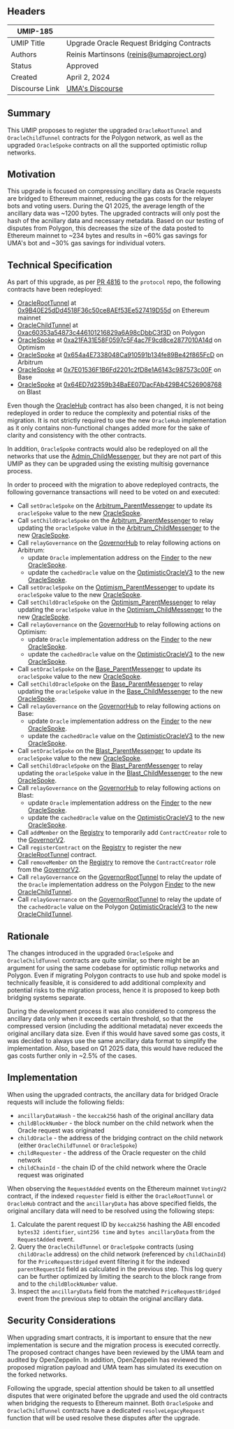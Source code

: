 ## Headers

| UMIP-185       |                                                                                                        |
| -------------- | ------------------------------------------------------------------------------------------------------ |
| UMIP Title     | Upgrade Oracle Request Bridging Contracts                                                              |
| Authors        | Reinis Martinsons (reinis@umaproject.org)                                                              |
| Status         | Approved                                                                                               |
| Created        | April 2, 2024                                                                                          |
| Discourse Link | [UMA's Discourse](https://discourse.uma.xyz/t/umip-185-upgrade-oracle-request-bridging-contracts/2178) |

## Summary

This UMIP proposes to register the upgraded `OracleRootTunnel` and `OracleChildTunnel` contracts for the Polygon network, as well as the upgraded `OracleSpoke` contracts on all the supported optimistic rollup networks.

## Motivation

This upgrade is focused on compressing ancillary data as Oracle requests are bridged to Ethereum mainnet, reducing the gas costs for the relayer bots and voting users. During the Q1 2025, the average length of the ancillary data was ~1200 bytes. The upgraded contracts will only post the hash of the acnillary data and necessary metadata. Based on our testing of disputes from Polygon, this decreases the size of the data posted to Ethereum mainnet to ~234 bytes and results in ~60% gas savings for UMA's bot and ~30% gas savings for individual voters.

## Technical Specification

As part of this upgrade, as per [PR 4816](https://github.com/UMAprotocol/protocol/pull/4816) to the `protocol` repo, the following contracts have been redeployed:

- [OracleRootTunnel](https://github.com/UMAprotocol/protocol/blob/master/packages/core/contracts/polygon-cross-chain-oracle/OracleRootTunnel.sol) at [0x9B40E25dDd4518F36c50ce8AEf53Ee527419D55d](https://etherscan.io/address/0x9B40E25dDd4518F36c50ce8AEf53Ee527419D55d) on Ethereum mainnet
- [OracleChildTunnel](https://github.com/UMAprotocol/protocol/blob/master/packages/core/contracts/polygon-cross-chain-oracle/OracleChildTunnel.sol) at [0xac60353a54873c446101216829a6A98cDbbC3f3D](https://polygonscan.com/address/0xac60353a54873c446101216829a6A98cDbbC3f3D) on Polygon
- [OracleSpoke](https://github.com/UMAprotocol/protocol/blob/master/packages/core/contracts/cross-chain-oracle/OracleSpoke.sol) at [0xa21FA31E58F0597c5F4ac7F9cd8ce2877010A14d](https://optimistic.etherscan.io/address/0xa21FA31E58F0597c5F4ac7F9cd8ce2877010A14d) on Optimism
- [OracleSpoke](https://github.com/UMAprotocol/protocol/blob/master/packages/core/contracts/cross-chain-oracle/OracleSpoke.sol) at [0x654a4E7338048Ca910591b134fe89Be42f865FcD](https://arbiscan.io/address/0x654a4E7338048Ca910591b134fe89Be42f865FcD) on Arbitrum
- [OracleSpoke](https://github.com/UMAprotocol/protocol/blob/master/packages/core/contracts/cross-chain-oracle/OracleSpoke.sol) at [0x7E01536F1B6Fd2201c2fD8e1A6143c987573c00F](https://basescan.org/address/0x7E01536F1B6Fd2201c2fD8e1A6143c987573c00F) on Base
- [OracleSpoke](https://github.com/UMAprotocol/protocol/blob/master/packages/core/contracts/cross-chain-oracle/OracleSpoke.sol) at [0x64ED7d2359b34BaEE07DacFAb429B4C526908768](https://blastscan.io/address/0x64ED7d2359b34BaEE07DacFAb429B4C526908768) on Blast

Even though the [OracleHub](https://github.com/UMAprotocol/protocol/blob/master/packages/core/contracts/cross-chain-oracle/OracleHub.sol) contract has also been changed, it is not being redeployed in order to reduce the complexity and potential risks of the migration. It is not strictly required to use the new `OracleHub` implementation as it only contains non-functional changes added more for the sake of clarity and consistency with the other contracts.

In addition, `OracleSpoke` contracts would also be redeployed on all the networks that use the [Admin_ChildMessenger](https://github.com/UMAprotocol/protocol/blob/master/packages/core/contracts/cross-chain-oracle/chain-adapters/Admin_ChildMessenger.sol), but they are not part of this UMIP as they can be upgraded using the existing multisig governance process.

In order to proceed with the migration to above redeployed contracts, the following governance transactions will need to be voted on and executed:

- Call `setOracleSpoke` on the [Arbitrum_ParentMessenger](https://etherscan.io/address/0x278c6e83876b6d7163a2141b0eb6404a07ebcab7) to update its `oracleSpoke` value to the new [OracleSpoke](https://arbiscan.io/address/0x654a4E7338048Ca910591b134fe89Be42f865FcD).
- Call `setChildOracleSpoke` on the [Arbitrum_ParentMessenger](https://etherscan.io/address/0x278c6e83876b6d7163a2141b0eb6404a07ebcab7) to relay updating the `oracleSpoke` value in the [Arbitrum_ChildMessenger](https://arbiscan.io/address/0xe0Fe15CF22B9b52B6aE309C7384e03244A6DD985) to the new [OracleSpoke](https://arbiscan.io/address/0x654a4E7338048Ca910591b134fe89Be42f865FcD).
- Call `relayGovernance` on the [GovernorHub](https://etherscan.io/address/0x94520d90a4ebaa98e5a7b8d6809463f65198c104) to relay following actions on Arbitrum:
  - update `Oracle` implementation address on the [Finder](https://arbiscan.io/address/0xB0b9f73B424AD8dc58156C2AE0D7A1115D1EcCd1) to the new [OracleSpoke](https://arbiscan.io/address/0x654a4E7338048Ca910591b134fe89Be42f865FcD).
  - update the `cachedOracle` value on the [OptimisticOracleV3](https://arbiscan.io/address/0xa6147867264374F324524E30C02C331cF28aa879) to the new [OracleSpoke](https://arbiscan.io/address/0x654a4E7338048Ca910591b134fe89Be42f865FcD).
- Call `setOracleSpoke` on the [Optimism_ParentMessenger](https://etherscan.io/address/0x6455d800d1dbf9b1c3a63c67ccf22b9308728dc4) to update its `oracleSpoke` value to the new [OracleSpoke](https://optimistic.etherscan.io/address/0xa21FA31E58F0597c5F4ac7F9cd8ce2877010A14d).
- Call `setChildOracleSpoke` on the [Optimism_ParentMessenger](https://etherscan.io/address/0x6455d800d1dbf9b1c3a63c67ccf22b9308728dc4) to relay updating the `oracleSpoke` value in the [Optimism_ChildMessenger](https://optimistic.etherscan.io/address/0x09AFD24Acc170c16f4fF64BDf2A4818C515440e8) to the new [OracleSpoke](https://optimistic.etherscan.io/address/0xa21FA31E58F0597c5F4ac7F9cd8ce2877010A14d).
- Call `relayGovernance` on the [GovernorHub](https://etherscan.io/address/0x94520d90a4ebaa98e5a7b8d6809463f65198c104) to relay following actions on Optimism:
  - update `Oracle` implementation address on the [Finder](https://optimistic.etherscan.io/address/0x278d6b1aA37d09769E519f05FcC5923161A8536D) to the new [OracleSpoke](https://optimistic.etherscan.io/address/0xa21FA31E58F0597c5F4ac7F9cd8ce2877010A14d).
  - update the `cachedOracle` value on the [OptimisticOracleV3](https://optimistic.etherscan.io/address/0x072819Bb43B50E7A251c64411e7aA362ce82803B) to the new [OracleSpoke](https://optimistic.etherscan.io/address/0xa21FA31E58F0597c5F4ac7F9cd8ce2877010A14d).
- Call `setOracleSpoke` on the [Base_ParentMessenger](https://etherscan.io/address/0x721ba6f9a0a44657f008f3d68c6dbddedbde831a) to update its `oracleSpoke` value to the new [OracleSpoke](https://basescan.org/address/0x7E01536F1B6Fd2201c2fD8e1A6143c987573c00F).
- Call `setChildOracleSpoke` on the [Base_ParentMessenger](https://etherscan.io/address/0x721ba6f9a0a44657f008f3d68c6dbddedbde831a) to relay updating the `oracleSpoke` value in the [Base_ChildMessenger](https://basescan.org/address/0x981A64547d2979510de5b409C7D107938Cc0885e) to the new [OracleSpoke](https://basescan.org/address/0x7E01536F1B6Fd2201c2fD8e1A6143c987573c00F).
- Call `relayGovernance` on the [GovernorHub](https://etherscan.io/address/0x94520d90a4ebaa98e5a7b8d6809463f65198c104) to relay following actions on Base:
  - update `Oracle` implementation address on the [Finder](https://basescan.org/address/0x7E6d9618Ba8a87421609352d6e711958A97e2512) to the new [OracleSpoke](https://basescan.org/address/0x7E01536F1B6Fd2201c2fD8e1A6143c987573c00F).
  - update the `cachedOracle` value on the [OptimisticOracleV3](https://basescan.org/address/0x2aBf1Bd76655de80eDB3086114315Eec75AF500c) to the new [OracleSpoke](https://basescan.org/address/0x7E01536F1B6Fd2201c2fD8e1A6143c987573c00F).
- Call `setOracleSpoke` on the [Blast_ParentMessenger](https://etherscan.io/address/0xe3C52FB4c395165b13f8184644D60357e7D3b995) to update its `oracleSpoke` value to the new [OracleSpoke](https://blastscan.io/address/0x64ED7d2359b34BaEE07DacFAb429B4C526908768).
- Call `setChildOracleSpoke` on the [Blast_ParentMessenger](https://etherscan.io/address/0xe3C52FB4c395165b13f8184644D60357e7D3b995) to relay updating the `oracleSpoke` value in the [Blast_ChildMessenger](https://blastscan.io/address/0x3Db06DA8F0a24A525f314eeC954fC5c6a973d40E) to the new [OracleSpoke](https://blastscan.io/address/0x64ED7d2359b34BaEE07DacFAb429B4C526908768).
- Call `relayGovernance` on the [GovernorHub](https://etherscan.io/address/0x94520d90a4ebaa98e5a7b8d6809463f65198c104) to relay following actions on Blast:
  - update `Oracle` implementation address on the [Finder](https://blastscan.io/address/0x3baD7AD0728f9917d1Bf08af5782dCbD516cDd96) to the new [OracleSpoke](https://blastscan.io/address/0x64ED7d2359b34BaEE07DacFAb429B4C526908768).
  - update the `cachedOracle` value on the [OptimisticOracleV3](https://blastscan.io/address/0xE8FF2a3d5Cc19DDcBd93328371E1Dd8995e7AfAA) to the new [OracleSpoke](https://blastscan.io/address/0x64ED7d2359b34BaEE07DacFAb429B4C526908768).
- Call `addMember` on the [Registry](https://etherscan.io/address/0x3e532e6222afe9bcf02dcb87216802c75d5113ae) to temporarily add `ContractCreator` role to the [GovernorV2](https://etherscan.io/address/0x7b292034084A41B9D441B71b6E3557Edd0463fa8).
- Call `registerContract` on the [Registry](https://etherscan.io/address/0x3e532e6222afe9bcf02dcb87216802c75d5113ae) to register the new [OracleRootTunnel](https://etherscan.io/address/0x9B40E25dDd4518F36c50ce8AEf53Ee527419D55d) contract.
- Call `removeMember` on the [Registry](https://etherscan.io/address/0x3e532e6222afe9bcf02dcb87216802c75d5113ae) to remove the `ContractCreator` role from the [GovernorV2](https://etherscan.io/address/0x7b292034084A41B9D441B71b6E3557Edd0463fa8).
- Call `relayGovernance` on the [GovernorRootTunnel](https://etherscan.io/address/0x4f490f4835b3693a8874aee87d7cc242c25dccaf) to relay the update of the `Oracle` implementation address on the Polygon [Finder](https://polygonscan.com/address/0x09aea4b2242abC8bb4BB78D537A67a245A7bEC64) to the new [OracleChildTunnel](https://polygonscan.com/address/0xac60353a54873c446101216829a6A98cDbbC3f3D).
- Call `relayGovernance` on the [GovernorRootTunnel](https://etherscan.io/address/0x4f490f4835b3693a8874aee87d7cc242c25dccaf) to relay the update of the `cachedOracle` value on the Polygon [OptimisticOracleV3](https://polygonscan.com/address/0x5953f2538F613E05bAED8A5AeFa8e6622467AD3D) to the new [OracleChildTunnel](https://polygonscan.com/address/0xac60353a54873c446101216829a6A98cDbbC3f3D).

## Rationale

The changes introduced in the upgraded `OracleSpoke` and `OracleChildTunnel` contracts are quite similar, so there might be an argument for using the same codebase for optimistic rollup networks and Polygon. Even if migrating Polygon contracts to use hub and spoke model is technically feasible, it is considered to add additional complexity and potential risks to the migration process, hence it is proposed to keep both bridging systems separate.

During the development process it was also considered to compress the ancillary data only when it exceeds certain threshold, so that the compressed version (including the additional metadata) never exceeds the original ancillary data size. Even if this would have saved some gas costs, it was decided to always use the same ancillary data format to simplify the implementation. Also, based on Q1 2025 data, this would have reduced the gas costs further only in ~2.5% of the cases.

## Implementation

When using the upgraded contracts, the ancillary data for bridged Oracle requests will include the following fields:

- `ancillaryDataHash` - the `keccak256` hash of the original ancillary data
- `childBlockNumber` - the block number on the child network when the Oracle request was originated
- `childOracle` - the address of the bridging contract on the child network (either `OracleChildTunnel` or `OracleSpoke`)
- `childRequester` - the address of the Oracle requester on the child network
- `childChainId` - the chain ID of the child network where the Oracle request was originated

When observing the `RequestAdded` events on the Ethereum mainnet `VotingV2` contract, if the indexed `requester` field is either the `OracleRootTunnel` or `OracleHub` contract and the `ancillaryData` has above specified fields, the original ancillary data will need to be resolved using the following steps:

1. Calculate the parent request ID by `keccak256` hashing the ABI encoded `bytes32 identifier`, `uint256 time` and `bytes ancillaryData` from the `RequestAdded` event.
2. Query the `OracleChildTunnel` or `OracleSpoke` contracts (using `childOracle` address) on the child network (referenced by `childChainId`) for the `PriceRequestBridged` event filtering it for the indexed `parentRequestId` field as calculated in the previous step. This log query can be further optimized by limiting the search to the block range from and to the `childBlockNumber` value.
3. Inspect the `ancillaryData` field from the matched `PriceRequestBridged` event from the previous step to obtain the original ancillary data.

## Security Considerations

When upgrading smart contracts, it is important to ensure that the new implementation is secure and the migration process is executed correctly. The proposed contract changes have been reviewed by the UMA team and audited by OpenZeppelin. In addition, OpenZeppelin has reviewed the proposed migration payload and UMA team has simulated its execution on the forked networks.

Following the upgrade, special attention should be taken to all unsettled disputes that were originated before the upgrade and used the old contracts when bridging the requests to Ethereum mainnet. Both `OracleSpoke` and `OracleChildTunnel` contracts have a dedicated `resolveLegacyRequest` function that will be used resolve these disputes after the upgrade.
